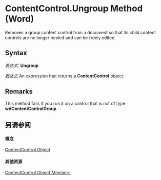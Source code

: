 
# ContentControl.Ungroup Method (Word)

Removes a group content control from a document so that its child content controls are no longer nested and can be freely edited.


## Syntax

 _表达式_. **Ungroup**

 _表达式_ An expression that returns a **ContentControl** object.


## Remarks

This method fails if you run it on a control that is not of type  **wdContentControlGroup**.


## 另请参阅


#### 概念


[ContentControl Object](783dec26-9b63-11f8-6187-985f9c815f27.md)
#### 其他资源


[ContentControl Object Members](http://msdn.microsoft.com/library/d5aa195c-8d7a-0bad-09fa-6f1bfc9828cc%28Office.15%29.aspx)